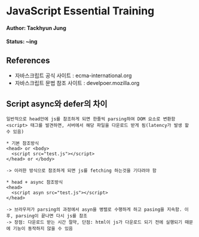 # JavaScript Essential Training

#### Author: Tackhyun Jung

#### Status: ~ing

## References

* 자바스크립트 공식 사이트 : ecma-international.org
* 자바스크립트 문법 참조 사이트 : develpoer.mozilla.org

## Script async와 defer의 차이
```
일반적으로 head안에 js를 참조하게 되면 한줄씩 parsing하여 DOM 요소로 변환함
<script> 태그를 발견하면, 서버에서 해당 파일을 다운로드 받게 됨(latency가 발생 할 수 있음)

* 기본 참조방식 
<head> or <body>
  <script src="test.js"></script>
</head> or </body>

-> 이러한 방식으로 참조하게 되면 js를 fetching 하는것을 기다려야 함

* head + async 참조방식
<head>
  <script asyn src="test.js"></script>
</head>

-> 브라우저가 parsing의 과정에서 asyn을 병렬로 수행하게 하고 pasing을 지속함. 이후, parsing이 끝나면 다시 js를 참조
-> 장점: 다운로드 받는 시간 절약, 단점: html이 js가 다운로드 되기 전에 실행되기 때문에 기능이 동작하지 않을 수 있음



```
